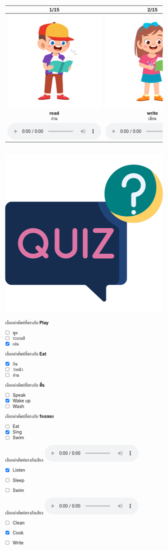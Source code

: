 <div class="carrousel">


|1/15|2/15|3/15|4/15|5/15|6/15|7/15|8/15|9/15|10/15|11/15|12/15|13/15|14/15|15/15|
| :----: | :----: | :----: | :----: | :----: | :----: | :----: | :----: | :----: | :----: | :----: | :----: | :----: | :----: | :----: |
|![](/media/img/activity__read.svg)|![](/media/img/activity__write.svg)|![](/media/img/activity__speak.svg)|![](/media/img/activity__listen.svg)|![](/media/img/activity__study.svg)|![](/media/img/activity__eat.svg)|![](/media/img/activity__sleep.svg)|![](/media/img/activity__wake&#x20;up.svg)|![](/media/img/activity__play.svg)|![](/media/img/activity__sing.svg)|![](/media/img/activity__paint.svg)|![](/media/img/activity__swim.svg)|![](/media/img/activity__cook.svg)|![](/media/img/activity__wash.svg)|![](/media/img/activity__clean.svg)|
|**read**<br>อ่าน|**write**<br>เขียน|**speak**<br>พูด|**listen**<br>ฟังสิ|**study**<br>เรียน|**eat**<br>กิน|**sleep**<br>นอน|**wake up**<br>ตื่น|**play**<br>เล่น|**sing**<br>ร้องเพลง|**paint**<br>ระบายสี|**swim**<br>ว่ายน้ํา|**cook**<br>ทำอาหาร|**wash**<br>ล้าง|**clean**<br>ทำความสะอาด|
|![](/media/audio/read.mp3)|![](/media/audio/write.mp3)|![](/media/audio/speak.mp3)|![](/media/audio/listen.mp3)|![](/media/audio/study.mp3)|![](/media/audio/eat.mp3)|![](/media/audio/sleep.mp3)|![](/media/audio/wake&#x20;up.mp3)|![](/media/audio/play.mp3)|![](/media/audio/sing.mp3)|![](/media/audio/paint.mp3)|![](/media/audio/swim.mp3)|![](/media/audio/cook.mp3)|![](/media/audio/wash.mp3)|![](/media/audio/clean.mp3)|

</div>



# ![icon](/media/icons/quiz.svg) 


 เลือกคำศัพท์ที่ตรงกับ **Play**
 - [ ] พูด
 - [ ] ระบายสี
 - [x] เล่น

 เลือกคำศัพท์ที่ตรงกับ **Eat**
 - [x] กิน
 - [ ] ว่ายน้ํา
 - [ ] อ่าน

 เลือกคำศัพท์ที่ตรงกับ **ตื่น**
 - [ ] Speak
 - [x] Wake up
 - [ ] Wash

 เลือกคำศัพท์ที่ตรงกับ **ร้องเพลง**
 - [ ] Eat
 - [x] Sing
 - [ ] Swim

เลือกคำศัพท์ตรงกับเสียง ![](/media/audio/listen.mp3) 
 - [x] Listen
 - [ ] Sleep
 - [ ] Swim


เลือกคำศัพท์ตรงกับเสียง ![](/media/audio/cook.mp3) 
 - [ ] Clean
 - [x] Cook
 - [ ] Write

